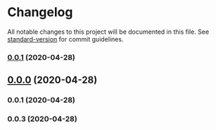 # Changelog

All notable changes to this project will be documented in this file. See [standard-version](https://github.com/conventional-changelog/standard-version) for commit guidelines.

### [0.0.1](https://github.com/TheBous/universal-datepicker/compare/v0.0.0...v0.0.1) (2020-04-28)

## [0.0.0](https://github.com/TheBous/universal-datepicker/compare/v0.0.1...v0.0.0) (2020-04-28)

### 0.0.1 (2020-04-28)

### 0.0.3 (2020-04-28)
